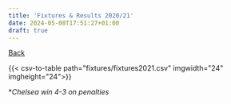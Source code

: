 ```yaml
---
title: 'Fixtures & Results 2020/21'
date: 2024-05-08T17:51:27+01:00
draft: true
---
```


[Back](/fixtures/)

{{< csv-to-table path="fixtures/fixtures2021.csv" imgwidth="24" imgheight="24">}}


**Chelsea win 4-3 on penalties*